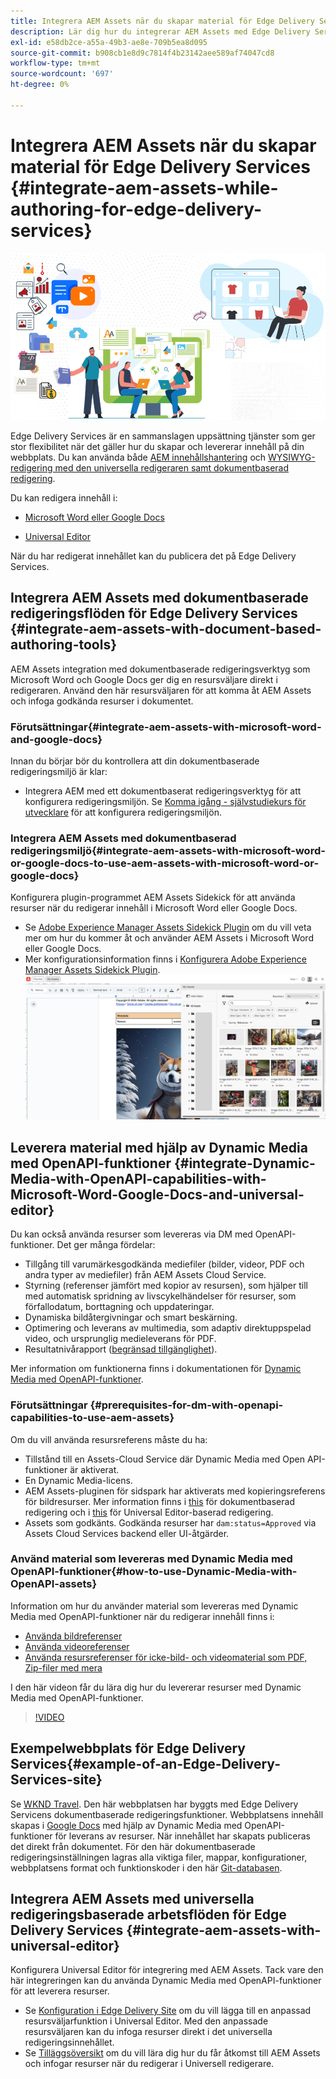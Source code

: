 ```yaml
---
title: Integrera AEM Assets när du skapar material för Edge Delivery Services
description: Lär dig hur du integrerar AEM Assets med Edge Delivery Services. Integreringen gör att du kan integrera AEM Assets med Microsoft Word och Google Docs, integrera AEM Assets med Universal Editor, integrera Dynamic Media med OpenAPI-funktioner med Universal Editor och integrera Dynamic Media med OpenAPI-funktioner med Microsoft Word och Google Docs.
exl-id: e58db2ce-a55a-49b3-ae8e-709b5ea8d095
source-git-commit: b908cb1e8d9c7814f4b23142aee589af74047cd8
workflow-type: tm+mt
source-wordcount: '697'
ht-degree: 0%

---
```


# Integrera AEM Assets när du skapar material för Edge Delivery Services {#integrate-aem-assets-while-authoring-for-edge-delivery-services}

![EDS2](/help/assets/assets/EDS2.png)

Edge Delivery Services är en sammanslagen uppsättning tjänster som ger stor flexibilitet när det gäller hur du skapar och levererar innehåll på din webbplats. Du kan använda både [AEM innehållshantering](/help/sites-cloud/authoring/author-publish.md) och [WYSIWYG-redigering med den universella redigeraren samt dokumentbaserad redigering](https://experienceleague.adobe.com/en/docs/experience-manager-cloud-service/content/edge-delivery/wysiwyg-authoring/authoring).

Du kan redigera innehåll i:

* [Microsoft Word eller Google Docs](#integrate-aem-assets-with-document-based-authoring-tools)

* [Universal Editor](#integrate-aem-assets-with-universal-editor)

När du har redigerat innehållet kan du publicera det på Edge Delivery Services.

## Integrera AEM Assets med dokumentbaserade redigeringsflöden för Edge Delivery Services {#integrate-aem-assets-with-document-based-authoring-tools}

AEM Assets integration med dokumentbaserade redigeringsverktyg som Microsoft Word och Google Docs ger dig en resursväljare direkt i redigeraren. Använd den här resursväljaren för att komma åt AEM Assets och infoga godkända resurser i dokumentet.

### Förutsättningar{#integrate-aem-assets-with-microsoft-word-and-google-docs}

Innan du börjar bör du kontrollera att din dokumentbaserade redigeringsmiljö är klar:

* Integrera AEM med ett dokumentbaserat redigeringsverktyg för att konfigurera redigeringsmiljön. Se [Komma igång - självstudiekurs för utvecklare](https://www.aem.live/developer/tutorial) för att konfigurera redigeringsmiljön.

### Integrera AEM Assets med dokumentbaserad redigeringsmiljö{#integrate-aem-assets-with-microsoft-word-or-google-docs-to-use-aem-assets-with-microsoft-word-or-google-docs}

Konfigurera plugin-programmet AEM Assets Sidekick för att använda resurser när du redigerar innehåll i Microsoft Word eller Google Docs.

* Se [Adobe Experience Manager Assets Sidekick Plugin](https://www.aem.live/docs/aem-assets-sidekick-plugin#using-experience-manager-assets-for-website-authors) om du vill veta mer om hur du kommer åt och använder AEM Assets i Microsoft Word eller Google Docs.
* Mer konfigurationsinformation finns i [Konfigurera Adobe Experience Manager Assets Sidekick Plugin](https://www.aem.live/developer/configuring-aem-assets-sidekick-plugin).
  ![min-assets-sidebar](/help/assets/assets/my-assets-sidebar.png)

## Leverera material med hjälp av Dynamic Media med OpenAPI-funktioner {#integrate-Dynamic-Media-with-OpenAPI-capabilities-with-Microsoft-Word-Google-Docs-and-universal-editor}

Du kan också använda resurser som levereras via DM med OpenAPI-funktioner. Det ger många fördelar:

* Tillgång till varumärkesgodkända mediefiler (bilder, videor, PDF och andra typer av mediefiler) från AEM Assets Cloud Service.
* Styrning (referenser jämfört med kopior av resursen), som hjälper till med automatisk spridning av livscykelhändelser för resurser, som förfallodatum, borttagning och uppdateringar.
* Dynamiska bildåtergivningar och smart beskärning.
* Optimering och leverans av multimedia, som adaptiv direktuppspelad video, och ursprunglig medieleverans för PDF.
* Resultatnivårapport ([begränsad tillgänglighet](/help/assets/manage-reports-assets-view.md#dynamic-media-delivery-reports)).

Mer information om funktionerna finns i dokumentationen för [Dynamic Media med OpenAPI-funktioner](https://experienceleague.adobe.com/en/docs/experience-manager-cloud-service/content/assets/dynamicmedia/dynamic-media-open-apis/dynamic-media-open-apis-overview).

### Förutsättningar {#prerequisites-for-dm-with-openapi-capabilities-to-use-aem-assets}

Om du vill använda resursreferens måste du ha:

* Tillstånd till en Assets-Cloud Service där Dynamic Media med Open API-funktioner är aktiverat.
* En Dynamic Media-licens.
* AEM Assets-pluginen för sidspark har aktiverats med kopieringsreferens för bildresurser. Mer information finns i [this](https://www.aem.live/developer/configuring-aem-assets-sidekick-plugin#copymode) för dokumentbaserad redigering och i [this](https://developer.adobe.com/uix/docs/extension-manager/extension-developed-by-adobe/configurable-asset-picker/#extension-overview) för Universal Editor-baserad redigering.
* Assets som godkänts. Godkända resurser har `dam:status=Approved` via Assets Cloud Services backend eller UI-åtgärder.

### Använd material som levereras med Dynamic Media med OpenAPI-funktioner{#how-to-use-Dynamic-Media-with-OpenAPI-assets}

Information om hur du använder material som levereras med Dynamic Media med OpenAPI-funktioner när du redigerar innehåll finns i:

* [Använda bildreferenser](https://www.aem.live/docs/aem-assets-sidekick-plugin#using-image-references-when-authoring-content)
* [Använda videoreferenser](https://www.aem.live/docs/aem-assets-sidekick-plugin#using-video-references-when-authoring-content)
* [Använda resursreferenser för icke-bild- och videomaterial som PDF, Zip-filer med mera](https://www.aem.live/docs/aem-assets-sidekick-plugin#using-asset-references-for-pdf-zip-etc-when-authoring-content)

I den här videon får du lära dig hur du levererar resurser med Dynamic Media med OpenAPI-funktioner.

>[!VIDEO](https://video.tv.adobe.com/v/3441155)

## Exempelwebbplats för Edge Delivery Services{#example-of-an-Edge-Delivery-Services-site}

Se [WKND Travel](https://aem-dynamicmedia-demo--dm--hlxsites.aem.live/travel-hospitality/wknd-trvl-home). Den här webbplatsen har byggts med Edge Delivery Servicens dokumentbaserade redigeringsfunktioner. Webbplatsens innehåll skapas i [Google Docs](https://drive.google.com/drive/folders/1HCCHRWp4HJIXW_cUv5cRDQ5DzzqiZsXT) med hjälp av Dynamic Media med OpenAPI-funktioner för leverans av resurser. När innehållet har skapats publiceras det direkt från dokumentet. För den här dokumentbaserade redigeringsinställningen lagras alla viktiga filer, mappar, konfigurationer, webbplatsens format och funktionskoder i den här [Git-databasen](https://github.com/hlxsites/franklin-assets-selector/tree/aem-dynamicmedia-demo/blocks).

## Integrera AEM Assets med universella redigeringsbaserade arbetsflöden för Edge Delivery Services {#integrate-aem-assets-with-universal-editor}

Konfigurera Universal Editor för integrering med AEM Assets. Tack vare den här integreringen kan du använda Dynamic Media med OpenAPI-funktioner för att leverera resurser.

* Se [Konfiguration i Edge Delivery Site](https://developer.adobe.com/uix/docs/extension-manager/extension-developed-by-adobe/configurable-asset-picker/#configuration-in-edge-delivery-site) om du vill lägga till en anpassad resursväljarfunktion i Universal Editor. Med den anpassade resursväljaren kan du infoga resurser direkt i det universella redigeringsinnehållet.
* Se [Tilläggsöversikt](https://developer.adobe.com/uix/docs/extension-manager/extension-developed-by-adobe/configurable-asset-picker/#extension-overview) om du vill lära dig hur du får åtkomst till AEM Assets och infogar resurser när du redigerar i Universell redigerare.
